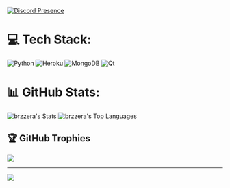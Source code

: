 [![Discord Presence](https://lanyard.cnrad.dev/api/867056899148480593)](https://discord.com/users/867056899148480593)

# 💻 Tech Stack:
![Python](https://img.shields.io/badge/python-3670A0?style=for-the-badge&logo=python&logoColor=ffdd54) ![Heroku](https://img.shields.io/badge/heroku-%23430098.svg?style=for-the-badge&logo=heroku&logoColor=white) ![MongoDB](https://img.shields.io/badge/MongoDB-%234ea94b.svg?style=for-the-badge&logo=mongodb&logoColor=white) ![Qt](https://img.shields.io/badge/Qt-%23217346.svg?style=for-the-badge&logo=Qt&logoColor=white)
# 📊 GitHub Stats:
![brzzera's Stats](https://github-readme-stats.vercel.app/api?username=brzzera&theme=dracula&show_icons=true&hide_border=false&count_private=true)
![brzzera's Top Languages](https://github-readme-stats.vercel.app/api/top-langs/?username=brzzera&theme=dracula&show_icons=true&hide_border=false&layout=compact)

## 🏆 GitHub Trophies
![](https://github-profile-trophy.vercel.app/?username=zBr7&theme=radical&no-frame=false&no-bg=true&margin-w=4)

---
[![](https://visitcount.itsvg.in/api?id=zBr7&icon=5&color=1)](https://visitcount.itsvg.in)

<!-- Proudly created with GPRM ( https://gprm.itsvg.in ) -->
